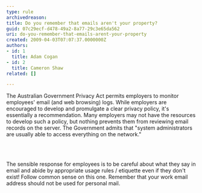 ```yaml
---
type: rule
archivedreason: 
title: Do you remember that emails aren't your property?
guid: 07c29ecf-d478-49a2-8a77-29c3e65da562
uri: do-you-remember-that-emails-arent-your-property
created: 2009-04-03T07:07:37.0000000Z
authors:
- id: 1
  title: Adam Cogan
- id: 2
  title: Cameron Shaw
related: []

---
```



<p>The Australian Government Privacy Act permits employers to monitor employees' email (and web browsing) logs. While employers are encouraged to develop and promulgate a clear privacy policy, it's essentially a recommendation. Many employers may not have the resources to develop such a policy, but nothing prevents them from reviewing email records on the server. The Government admits that &quot;system administrators are usually able to access everything on the network.&quot; </p>
<br><excerpt class='endintro'></excerpt><br>
<p>The sensible response for employees is to be careful about what they say in email and abide by appropriate usage rules / etiquette even if they don't exist! Follow common sense on this one. Remember that your work email address should not be used for personal mail.</p>


